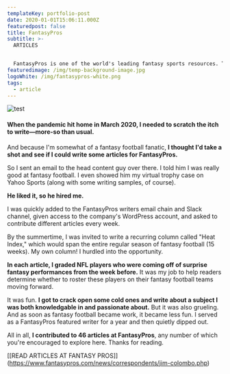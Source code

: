 ```yaml
---
templateKey: portfolio-post
date: 2020-01-01T15:06:11.000Z
featuredpost: false
title: FantasyPros
subtitle: >-
  ARTICLES


  FantasyPros is one of the world's leading fantasy sports resources. The website features an aggregation of expert advice from around the web to help a bunch of nerds manage their fake sports teams.
featuredimage: /img/temp-background-image.jpg
logoWhite: /img/fantasypros-white.png
tags:
  - article
---
```

![](/img/magic-pie-copy-work-fantasy-pros-feature-image-1.png "test")
<br>

#### When the pandemic hit home in March 2020, I needed to scratch the itch to write—more-so than usual.

And because I'm somewhat of a fantasy football fanatic, **I thought I'd take a shot and see if I could write some articles for FantasyPros.** 

So I sent an email to the head content guy over there. I told him I was really good at fantasy football. I even showed him my virtual trophy case on Yahoo Sports (along with some writing samples, of course). 

**He liked it, so he hired me.**

I was quickly added to the FantasyPros writers email chain and Slack channel, given access to the company's WordPress account, and asked to contribute different articles every week.

By the summertime, I was invited to write a recurring column called "Heat Index," which would span the entire regular season of fantasy football (15 weeks). My own column! I hurdled into the opportunity. 

**In each article, I graded NFL players who were coming off of surprise fantasy performances from the week before.** It was my job to help readers determine whether to roster these players on their fantasy football teams moving forward. 

It was fun. **I got to crack open some cold ones and write about a subject I was both knowledgable in and passionate about.** But it was also grueling. And as soon as fantasy football became work, it became less fun. I served as a FantasyPros featured writer for a year and then quietly dipped out. 

All in all, **I contributed to 46 articles at FantasyPros**, any number of which you're encouraged to explore here. Thanks for reading. 

[\[READ ARTICLES AT FANTASY PROS]](https://www.fantasypros.com/news/correspondents/jim-colombo.php)
